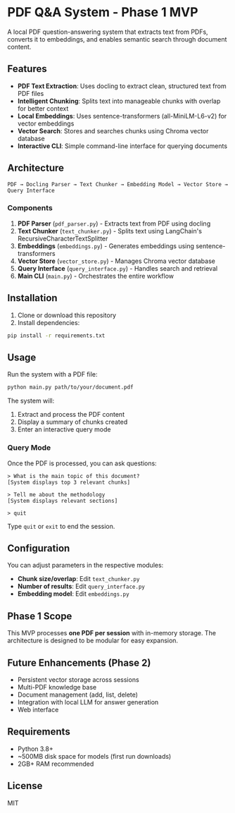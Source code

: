 # PDF Q&A System - Phase 1 MVP

A local PDF question-answering system that extracts text from PDFs, converts it to embeddings, and enables semantic search through document content.

## Features

- **PDF Text Extraction**: Uses docling to extract clean, structured text from PDF files
- **Intelligent Chunking**: Splits text into manageable chunks with overlap for better context
- **Local Embeddings**: Uses sentence-transformers (all-MiniLM-L6-v2) for vector embeddings
- **Vector Search**: Stores and searches chunks using Chroma vector database
- **Interactive CLI**: Simple command-line interface for querying documents

## Architecture

```
PDF → Docling Parser → Text Chunker → Embedding Model → Vector Store → Query Interface
```

### Components

1. **PDF Parser** (`pdf_parser.py`) - Extracts text from PDF using docling
2. **Text Chunker** (`text_chunker.py`) - Splits text using LangChain's RecursiveCharacterTextSplitter
3. **Embeddings** (`embeddings.py`) - Generates embeddings using sentence-transformers
4. **Vector Store** (`vector_store.py`) - Manages Chroma vector database
5. **Query Interface** (`query_interface.py`) - Handles search and retrieval
6. **Main CLI** (`main.py`) - Orchestrates the entire workflow

## Installation

1. Clone or download this repository
2. Install dependencies:

```bash
pip install -r requirements.txt
```

## Usage

Run the system with a PDF file:

```bash
python main.py path/to/your/document.pdf
```

The system will:
1. Extract and process the PDF content
2. Display a summary of chunks created
3. Enter an interactive query mode

### Query Mode

Once the PDF is processed, you can ask questions:

```
> What is the main topic of this document?
[System displays top 3 relevant chunks]

> Tell me about the methodology
[System displays relevant sections]

> quit
```

Type `quit` or `exit` to end the session.

## Configuration

You can adjust parameters in the respective modules:

- **Chunk size/overlap**: Edit `text_chunker.py`
- **Number of results**: Edit `query_interface.py`
- **Embedding model**: Edit `embeddings.py`

## Phase 1 Scope

This MVP processes **one PDF per session** with in-memory storage. The architecture is designed to be modular for easy expansion.

## Future Enhancements (Phase 2)

- Persistent vector storage across sessions
- Multi-PDF knowledge base
- Document management (add, list, delete)
- Integration with local LLM for answer generation
- Web interface

## Requirements

- Python 3.8+
- ~500MB disk space for models (first run downloads)
- 2GB+ RAM recommended

## License

MIT

